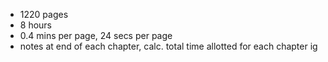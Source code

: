 - 1220 pages
- 8 hours
- 0.4 mins per page, 24 secs per page
- notes at end of each chapter, calc. total time allotted for each chapter ig